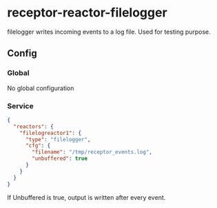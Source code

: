 # receptor-reactor-filelogger

filelogger writes incoming events to a log file. Used for testing purpose.

## Config

### Global
No global configuration

### Service
```json
{
  "reactors": {
    "filelogreactor1": {
      "type": "filelogger",
      "cfg": {
        "filename": "/tmp/receptor_events.log",
        "unbuffered": true
      }
    }
  }
}
```

If Unbuffered is true, output is written after every event.